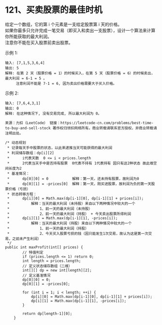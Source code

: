 121、买卖股票的最佳时机
===
给定一个数组，它的第 i 个元素是一支给定股票第 i 天的价格。<br>
如果你最多只允许完成一笔交易（即买入和卖出一支股票），设计一个算法来计算你所能获取的最大利润。<br>
注意你不能在买入股票前卖出股票。<br>

示例 1:<br>
```
输入: [7,1,5,3,6,4]
输出: 5
解释: 在第 2 天（股票价格 = 1）的时候买入，在第 5 天（股票价格 = 6）的时候卖出，最大利润 = 6-1 = 5 。
     注意利润不能是 7-1 = 6, 因为卖出价格需要大于买入价格。
```
示例 2:<br>
```
输入: [7,6,4,3,1]
输出: 0
解释: 在这种情况下, 没有交易完成, 所以最大利润为 0。
```
``
来源：力扣（LeetCode）
链接：https://leetcode-cn.com/problems/best-time-to-buy-and-sell-stock
著作权归领扣网络所有。商业转载请联系官方授权，非商业转载请注明出处。
``

```
/* 动态规划
 * 记录每天手中股票的状态，以此来递推当天可能获得的最大利润
 * 利润储存数组：dp[i][2] 
 *      i代表天数  0 <= i < prices.length    
 *      2代表当天手中是否持有股票  0代表不持有 1代表持有 因只有这2种状态 故此维空间长度为2
 * 基准情况：
 *      dp[0][0] = 0           解释：第一天，还未持有股票，故利润为0
 *      dp[0][1] = -prices[0]  解释：第一天，刚买进股票，故利润为负的第一天股票价格（亏损）
 * 状态转移方程：
 *      dp[i][0] = Math.max(dp[i-1][0], dp[i-1][1] + prices[i]);
 *          解释：当天的最大利润（未持股）来自以下两种情况中较大的一个
 *              1、前一天的最大利润（未持股）
 *              2、前一天的最大利润（持股） + 今天卖出股票所得利润
 *      dp[i][1] = Math.max(dp[i-1][1], -prices[i]);
 *          解释：当天的最大利润（持股）来自以下两种情况中较大的一个
 *              1、前一天的最大利润（持股）
 *              2、今天买入股票亏损的钱（因只能发生1次交易，故认为这是第一次交易，之前未产生利润）
 */
public int maxProfit(int[] prices) {
        // 特值判定
        if (prices.length <= 1) return 0;
        int length = prices.length;
        // 定义状态储存数组（二维）
        int[][] dp = new int[length][2];
        // 定义基准情况
        dp[0][0] = 0;
        dp[0][1] = -prices[0];
        
        for (int i = 1; i < length; ++i) {
            dp[i][0] = Math.max(dp[i-1][0], dp[i-1][1] + prices[i]);
            dp[i][1] = Math.max(dp[i-1][1], -prices[i]);
        }
        
        return dp[length-1][0];
    }
```
